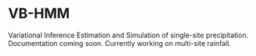 # VB-HMM
Variational Inference Estimation and Simulation of single-site precipitation.
Documentation coming soon.
Currently working on multi-site rainfall.
